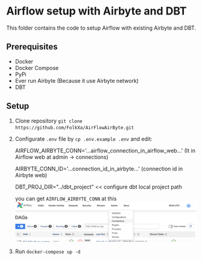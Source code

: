# Airflow setup with Airbyte and DBT

This folder contains the code to setup Airflow with existing Airbyte and DBT.

## Prerequisites

- Docker
- Docker Compose
- PyPi
- Ever run Airbyte (Because it use Airbyte network)
- DBT

## Setup

1. Clone repository 
`git clone https://github.com/FolkXa/AirFlowAirByte.git`
2. Configurate `.env` file by `cp .env.example .env` and edit:

    AIRFLOW_AIRBYTE_CONN='...airflow_connection_in_airflow_web...'  (It in Airflow web at admin -> connections)

    AIRBYTE_CONN_ID='...connection_id_in_airbyte...' (connection id in Airbyte web)

    DBT_PROJ_DIR="../dbt_project" << configure dbt local project path

    you can get `AIRFLOW_AIRBYTE_CONN` at this
![alt text](<Screenshot 2567-08-14 at 13.34.24.png>)

3. Run `docker-compose up -d`
